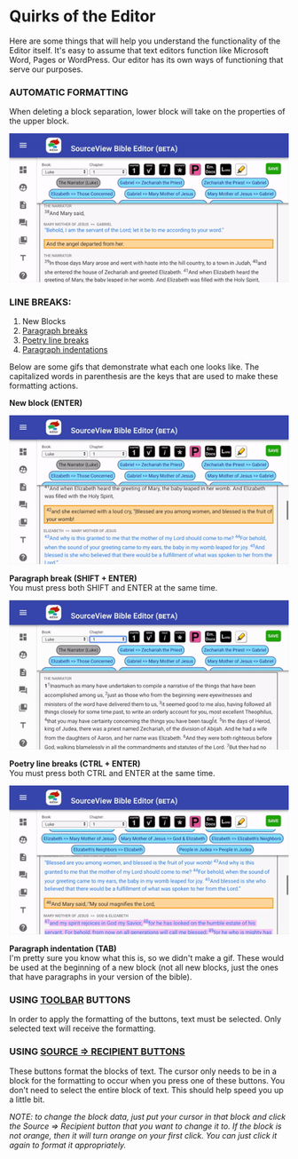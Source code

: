 # Quirks of the Editor

Here are some things that will help you understand the functionality of the Editor itself. It's easy to assume that text editors function like Microsoft Word, Pages or WordPress. Our editor has its own ways of functioning that serve our purposes.

### AUTOMATIC FORMATTING

When deleting a block separation, lower block will take on the properties of the upper block.

![](../../../.gitbook/assets/ezgif.com-crop-1.gif)

### LINE BREAKS:

1. New Blocks
2. [Paragraph breaks](../../best-practices-formatting/format-paragraphs.md#creating-breaks-on-the-keyboard)
3. [Poetry line breaks](../../best-practices-formatting/format-paragraphs.md#creating-breaks-on-the-keyboard)
4. [Paragraph indentations](../../best-practices-formatting/format-paragraphs.md#creating-breaks-on-the-keyboard)

Below are some gifs that demonstrate what each one looks like. The capitalized words in parenthesis are the keys that are used to make these formatting actions.

**New block \(ENTER\)**

![](../../../.gitbook/assets/ezgif.com-crop-2%20%281%29.gif)

**Paragraph break \(SHIFT + ENTER\)**  
You must press both SHIFT and ENTER at the same time.

![](../../../.gitbook/assets/ezgif.com-crop.gif)

**Poetry line breaks \(CTRL + ENTER\)**  
You must press both CTRL and ENTER at the same time.

![](../../../.gitbook/assets/ezgif.com-crop-3.gif)

**Paragraph indentation \(TAB\)**  
I'm pretty sure you know what this is, so we didn't make a gif. These would be used at the beginning of a new block \(not all new blocks, just the ones that have paragraphs in your version of the bible\).

### USING [TOOLBAR](../toolbar.md) BUTTONS

In order to apply the formatting of the buttons, text must be selected. Only selected text will receive the formatting.

### USING [SOURCE =&gt; RECIPIENT BUTTONS](../source-greater-than-recipient-buttons.md)

These buttons format the blocks of text. The cursor only needs to be in a block for the formatting to occur when you press one of these buttons. You don't need to select the entire block of text. This should help speed you up a little bit.

_NOTE: to change the block data, just put your cursor in that block and click the Source =&gt; Recipient button that you want to change it to. If the block is not orange, then it will turn orange on your first click. You can just click it again to format it appropriately._

